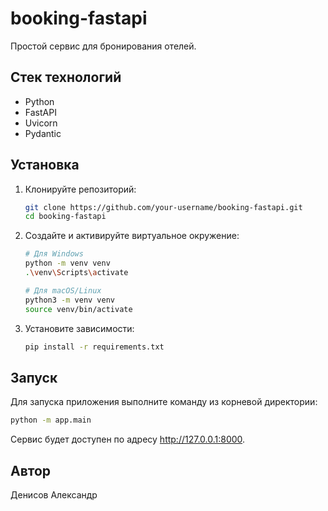 # booking-fastapi

Простой сервис для бронирования отелей.

## Стек технологий

- Python
- FastAPI
- Uvicorn
- Pydantic

## Установка

1. Клонируйте репозиторий:
   ```bash
   git clone https://github.com/your-username/booking-fastapi.git
   cd booking-fastapi
   ```

2. Создайте и активируйте виртуальное окружение:
   ```bash
   # Для Windows
   python -m venv venv
   .\venv\Scripts\activate

   # Для macOS/Linux
   python3 -m venv venv
   source venv/bin/activate
   ```

3. Установите зависимости:
   ```bash
   pip install -r requirements.txt
   ```

## Запуск

Для запуска приложения выполните команду из корневой директории:

```bash
python -m app.main
```

Сервис будет доступен по адресу http://127.0.0.1:8000.

## Автор

Денисов Александр